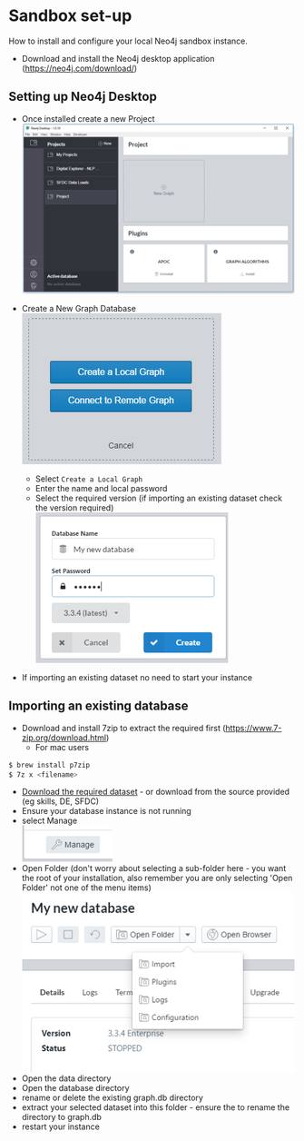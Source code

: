 # Sandbox set-up

How to install and configure your local Neo4j sandbox instance.

- Download and install the Neo4j desktop application (https://neo4j.com/download/)


## Setting up Neo4j Desktop

- Once installed create a new Project<br>
![Step1](images/step1.PNG)

- Create a New Graph Database<br>
![Step2](images/step2.PNG)
     - Select `Create a Local Graph`
     - Enter the name and local password
     - Select the required version (if importing an existing dataset check the version required)<br>
     ![Step3](images/step3.PNG)

- If importing an existing dataset no need to start your instance


## Importing an existing database

- Download and install 7zip to extract the required first (https://www.7-zip.org/download.html)
    * For mac users 
```sh
$ brew install p7zip
$ 7z x <filename>
```

- [Download the required dataset](../datasets.md) 
      - or download from the source provided (eg skills, DE, SFDC)
- Ensure your database instance is not running
- select Manage<br>
![Step4](images/step4.PNG)<br>
- Open Folder (don't worry about selecting a sub-folder here - you want the root of your installation, also remember you are only selecting 'Open Folder' not one of the menu items)<br>
![Step5](images/step5.PNG)<br>
- Open the data directory
- Open the database directory
- rename or delete the existing graph.db directory
- extract your selected dataset into this folder
      - ensure the to rename the directory to graph.db
- restart your instance

